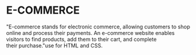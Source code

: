 # E-COMMERCE
"E-commerce stands for electronic commerce, allowing customers to shop online and process their payments. An e-commerce website enables visitors to find products, add them to their cart, and complete their purchase."use for HTML and CSS.

